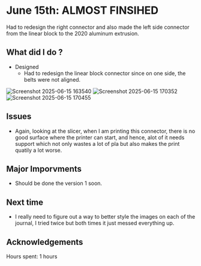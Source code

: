 # June 15th: ALMOST FINSIHED  

Had to redesign the right connector and also made the left side connector from the linear block to the 2020 aluminum extrusion. 
 
## What did I do ?
- Designed
    - Had to redesign the linear block connector since on one side, the belts were not aligned.


![Screenshot 2025-06-15 163540](https://github.com/user-attachments/assets/86b241dc-4f93-45bb-a0ac-5cc2cb7f46fa)
![Screenshot 2025-06-15 170352](https://github.com/user-attachments/assets/c0e46ee8-26eb-433f-a035-4315dc43d8a2)
![Screenshot 2025-06-15 170455](https://github.com/user-attachments/assets/f0a4bb9d-5096-463b-a8e0-ab7d7af35b45)






## Issues 
- Again, looking at the slicer, when I am printing this connector, there is no good surface where the printer can start, and hence, alot of it needs support which not only wastes a lot of pla but also makes the print quatily a lot worse. 
  
## Major Imporvments 
- Should be done the version 1 soon. 

## Next time
- I really need to figure out a way to better style the images on each of the journal, I tried twice but both times it just messed everything up.
  
## Acknowledgements


Hours spent:  1 hours
